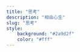 ```yaml
---
title: "思考"
description: "相由心生"
slug: "思考"
style:
    background: "#2a9d2f"
    color: "#fff"
---
```

